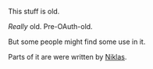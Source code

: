 This stuff is old.

*Really* old. Pre-OAuth-old.

But some people might find some use in it.

Parts of it are were written by [Niklas](https://github.com/nhellenbart).